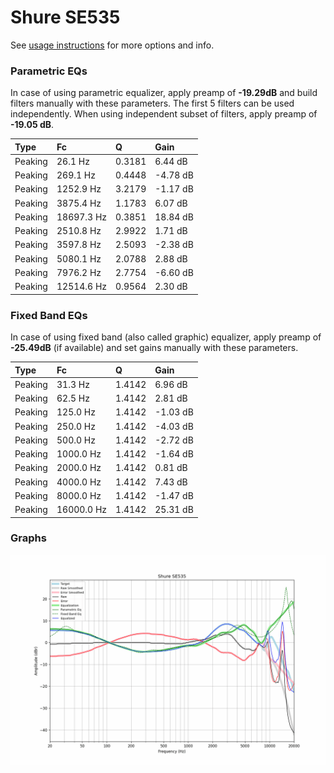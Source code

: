 # Shure SE535
See [usage instructions](https://github.com/jaakkopasanen/AutoEq#usage) for more options and info.

### Parametric EQs
In case of using parametric equalizer, apply preamp of **-19.29dB** and build filters manually
with these parameters. The first 5 filters can be used independently.
When using independent subset of filters, apply preamp of **-19.05 dB**.

| Type    | Fc         |      Q | Gain     |
|:--------|:-----------|:-------|:---------|
| Peaking | 26.1 Hz    | 0.3181 | 6.44 dB  |
| Peaking | 269.1 Hz   | 0.4448 | -4.78 dB |
| Peaking | 1252.9 Hz  | 3.2179 | -1.17 dB |
| Peaking | 3875.4 Hz  | 1.1783 | 6.07 dB  |
| Peaking | 18697.3 Hz | 0.3851 | 18.84 dB |
| Peaking | 2510.8 Hz  | 2.9922 | 1.71 dB  |
| Peaking | 3597.8 Hz  | 2.5093 | -2.38 dB |
| Peaking | 5080.1 Hz  | 2.0788 | 2.88 dB  |
| Peaking | 7976.2 Hz  | 2.7754 | -6.60 dB |
| Peaking | 12514.6 Hz | 0.9564 | 2.30 dB  |

### Fixed Band EQs
In case of using fixed band (also called graphic) equalizer, apply preamp of **-25.49dB**
(if available) and set gains manually with these parameters.

| Type    | Fc         |      Q | Gain     |
|:--------|:-----------|:-------|:---------|
| Peaking | 31.3 Hz    | 1.4142 | 6.96 dB  |
| Peaking | 62.5 Hz    | 1.4142 | 2.81 dB  |
| Peaking | 125.0 Hz   | 1.4142 | -1.03 dB |
| Peaking | 250.0 Hz   | 1.4142 | -4.03 dB |
| Peaking | 500.0 Hz   | 1.4142 | -2.72 dB |
| Peaking | 1000.0 Hz  | 1.4142 | -1.64 dB |
| Peaking | 2000.0 Hz  | 1.4142 | 0.81 dB  |
| Peaking | 4000.0 Hz  | 1.4142 | 7.43 dB  |
| Peaking | 8000.0 Hz  | 1.4142 | -1.47 dB |
| Peaking | 16000.0 Hz | 1.4142 | 25.31 dB |

### Graphs
![](./Shure%20SE535.png)
